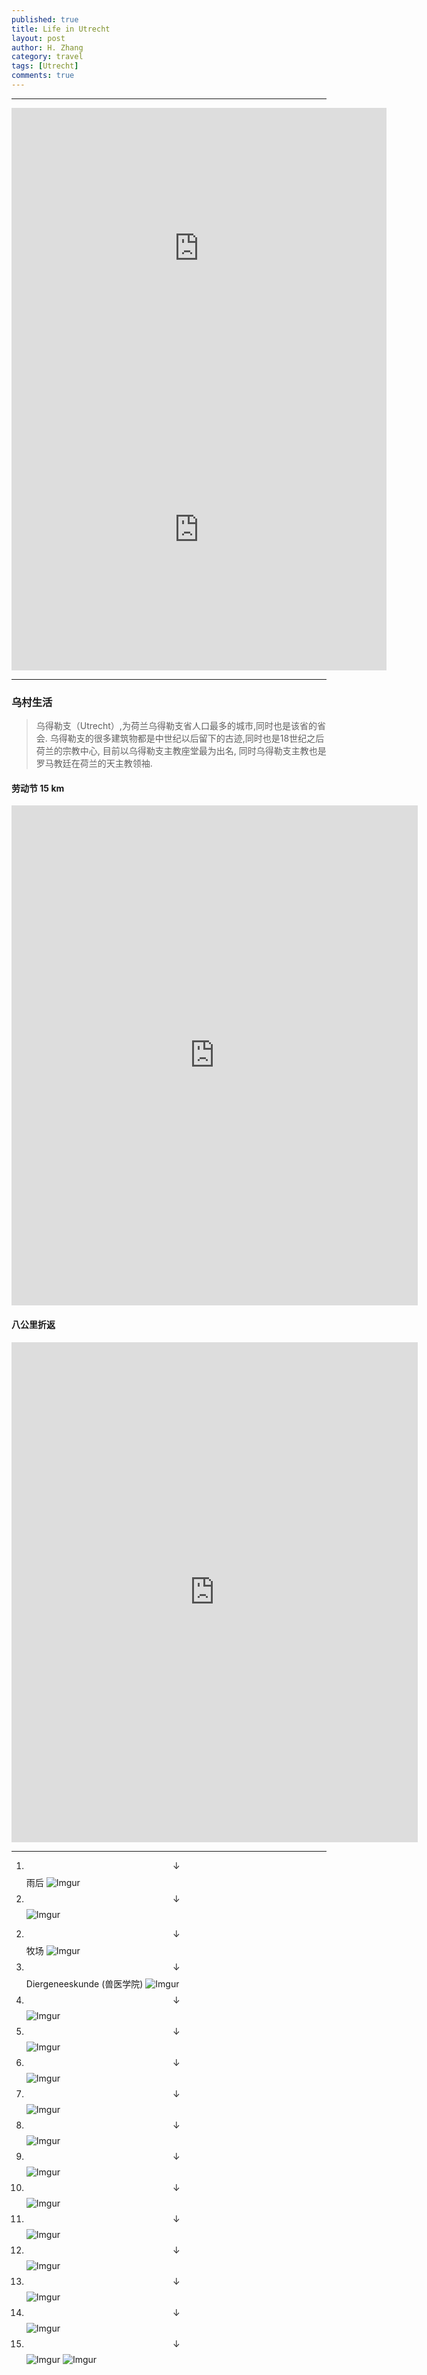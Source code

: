 ```yaml
---
published: true
title: Life in Utrecht
layout: post
author: H. Zhang
category: travel 
tags: [Utrecht]
comments: true
---
```


----

<iframe src="https://www.google.com/maps/embed?pb=!1m18!1m12!1m3!1d156911.97330805025!2d4.9420671814240835!3d52.0842883073715!2m3!1f0!2f0!3f0!3m2!1i1024!2i768!4f13.1!3m3!1m2!1s0x47c66f4339d32d37%3A0xd6c8fc4c19af4ae9!2z5LmM5b635YuS5pSv!5e0!3m2!1szh-CN!2snl!4v1479750731534" width="600" height="450" frameborder="0" style="border:0" allowfullscreen></iframe>
<iframe src="https://www.google.com/maps/embed?pb=!1m0!3m2!1szh-CN!2snl!4v1479755473212!6m8!1m7!1sY-2gjTFA8iS2yrdISIpkVw!2m2!1d52.07268834102338!2d5.125996513834451!3f225.859183021784!4f8.29523140042545!5f0.7820865974627469" width="600" height="450" frameborder="0" style="border:0" allowfullscreen></iframe>

---

### 乌村生活 ###

> 乌得勒支（Utrecht）,为荷兰乌得勒支省人口最多的城市,同时也是该省的省会. 乌得勒支的很多建筑物都是中世纪以后留下的古迹,同时也是18世纪之后荷兰的宗教中心, 目前以乌得勒支主教座堂最为出名, 同时乌得勒支主教也是罗马教廷在荷兰的天主教领袖.

#### 劳动节 15 km ####
<iframe src="https://mysports.tomtom.com/service/webapi/v2/activity/perm_CIE1F5QA5psCCQa0SLdWp0_MMlq9o_uvNUPPk5ZWpu0iUCVtR6i11E1fIX8niJ00kIlaRjXf-_Ay5O0Mte9eVw?format=html" width="650" height="800" frameborder="0" style="border:0" allowfullscreen></iframe>

#### 八公里折返 ####
<iframe src="https://mysports.tomtom.com/service/webapi/v2/activity/perm_f2eU8EMvWS56QPHXLEk7XWsrfi5HeHjs3ctfXsvOT3O_K7K9yEHNRL_4L4in5OrrsoV2dFtoUlywJdB_iOStrA?format=html" width="650" height="800" frameborder="0" style="border:0" allowfullscreen></iframe>

----

1. $$\downarrow$$ 雨后
![Imgur](http://i.imgur.com/BO37USx.jpg)
2. $$\downarrow$$
![Imgur](http://i.imgur.com/lV9fn8Q.jpg)
<!--more-->
2. $$\downarrow$$ 牧场
	![Imgur](http://i.imgur.com/vqY5ATC.jpg)
2. $$\downarrow$$ Diergeneeskunde (兽医学院)
	![Imgur](http://i.imgur.com/ptNqBG6.jpg)
2. $$\downarrow$$
![Imgur](http://i.imgur.com/OYHo08i.jpg)
2. $$\downarrow$$
![Imgur](http://i.imgur.com/CnhYAG3.jpg)
2. $$\downarrow$$
![Imgur](http://i.imgur.com/TtkK7Es.jpg)
2. $$\downarrow$$
![Imgur](http://i.imgur.com/j5xnlpL.jpg)
2. $$\downarrow$$
![Imgur](http://i.imgur.com/vds8se1.jpg)
2. $$\downarrow$$
![Imgur](http://i.imgur.com/Wor6pE2.jpg)
2. $$\downarrow$$
![Imgur](http://i.imgur.com/4mSF3nX.jpg)
2. $$\downarrow$$
![Imgur](http://i.imgur.com/kQzJHOd.jpg)
2. $$\downarrow$$
![Imgur](http://i.imgur.com/tVJ150U.jpg)
2. $$\downarrow$$
![Imgur](http://i.imgur.com/xI8uxoX.jpg)
2. $$\downarrow$$
![Imgur](http://i.imgur.com/vsprmTL.jpg)
2. $$\downarrow$$
![Imgur](http://i.imgur.com/F6SDLJd.jpg)
![Imgur](http://i.imgur.com/npg4paW.jpg)


<!-- <center><embed src="http://gohom.win/HomPDF/mou.pdf" width="850" height="600"></center>
-->

